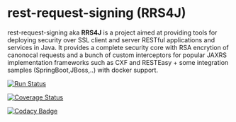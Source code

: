 # rest-request-signing (RRS4J)

rest-request-signing aka __RRS4J__ is a project aimed at providing tools for deploying security over SSL client and server RESTful applications and services in Java. It provides a complete security core with RSA encrytion of canonocal requests and a bunch of custom interceptors for popular JAXRS implementation frameworks such as CXF and RESTEasy + some integration samples (SpringBoot,JBoss,..) with docker support.

[![Run Status](https://api.shippable.com/projects/584eb854938d4210003b7688/badge?branch=master)](https://app.shippable.com/projects/584eb854938d4210003b7688)

[![Coverage Status](https://api.shippable.com/projects/584eb854938d4210003b7688/coverageBadge?branch=master)](https://api.shippable.com/projects/584eb854938d4210003b7688)

[![Codacy Badge](https://api.codacy.com/project/badge/Grade/6fb164b6e0854f848af0bbd997e11c37)](https://www.codacy.com/app/antonin-brugnot/rest-request-signing?utm_source=github.com&amp;utm_medium=referral&amp;utm_content=antoninBr/rest-request-signing&amp;utm_campaign=Badge_Grade)
